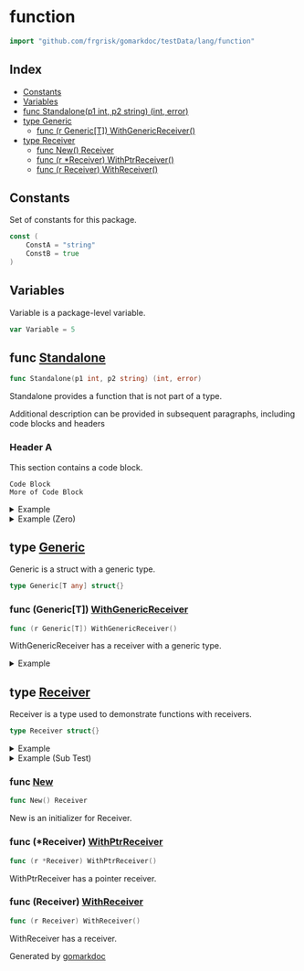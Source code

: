 <!-- Code generated by gomarkdoc. DO NOT EDIT -->

# function

```go
import "github.com/frgrisk/gomarkdoc/testData/lang/function"
```

## Index

- [Constants](<#constants>)
- [Variables](<#variables>)
- [func Standalone\(p1 int, p2 string\) \(int, error\)](<#Standalone>)
- [type Generic](<#Generic>)
  - [func \(r Generic\[T\]\) WithGenericReceiver\(\)](<#Generic[T].WithGenericReceiver>)
- [type Receiver](<#Receiver>)
  - [func New\(\) Receiver](<#New>)
  - [func \(r \*Receiver\) WithPtrReceiver\(\)](<#Receiver.WithPtrReceiver>)
  - [func \(r Receiver\) WithReceiver\(\)](<#Receiver.WithReceiver>)


## Constants

<a name="ConstA"></a>Set of constants for this package.

```go
const (
    ConstA = "string"
    ConstB = true
)
```

## Variables

<a name="Variable"></a>Variable is a package\-level variable.

```go
var Variable = 5
```

<a name="Standalone"></a>
## func [Standalone](<https://github.com/frgrisk/gomarkdoc?path=testData%2Flang%2Ffunction%2Ffunc.go&version=GBmaster&lineStyle=plain&line=14&lineEnd=14&lineStartColumn=1&lineEndColumn=48>)

```go
func Standalone(p1 int, p2 string) (int, error)
```

Standalone provides a function that is not part of a type.

Additional description can be provided in subsequent paragraphs, including code blocks and headers

### Header A

This section contains a code block.

```
Code Block
More of Code Block
```

<details><summary>Example</summary>
<p>



```go
package main

import (
	"fmt"

	"github.com/frgrisk/gomarkdoc/testData/lang/function"
)

func main() {
	// Comment
	res, _ := function.Standalone(2, "abc")
	fmt.Println(res)
}
```

#### Output

```
2
```

</p>
</details>

<details><summary>Example (Zero)</summary>
<p>



```go
package main

import (
	"fmt"

	"github.com/frgrisk/gomarkdoc/testData/lang/function"
)

func main() {
	res, _ := function.Standalone(0, "def")
	fmt.Println(res)
}
```

#### Output

```
0
```

</p>
</details>

<a name="Generic"></a>
## type [Generic](<https://github.com/frgrisk/gomarkdoc?path=testData%2Flang%2Ffunction%2Ffunc.go&version=GBmaster&lineStyle=plain&line=33&lineEnd=33&lineStartColumn=1&lineEndColumn=29>)

Generic is a struct with a generic type.

```go
type Generic[T any] struct{}
```

<a name="Generic[T].WithGenericReceiver"></a>
### func \(Generic\[T\]\) [WithGenericReceiver](<https://github.com/frgrisk/gomarkdoc?path=testData%2Flang%2Ffunction%2Ffunc.go&version=GBmaster&lineStyle=plain&line=36&lineEnd=36&lineStartColumn=1&lineEndColumn=42>)

```go
func (r Generic[T]) WithGenericReceiver()
```

WithGenericReceiver has a receiver with a generic type.

<details><summary>Example</summary>
<p>



```go
package main

import (
	"github.com/frgrisk/gomarkdoc/testData/lang/function"
)

func main() {
	r := function.Generic[int]{}
	r.WithGenericReceiver()
}
```

</p>
</details>

<a name="Receiver"></a>
## type [Receiver](<https://github.com/frgrisk/gomarkdoc?path=testData%2Flang%2Ffunction%2Ffunc.go&version=GBmaster&lineStyle=plain&line=19&lineEnd=19&lineStartColumn=1&lineEndColumn=23>)

Receiver is a type used to demonstrate functions with receivers.

```go
type Receiver struct{}
```

<details><summary>Example</summary>
<p>



```go
package main

import (
	"fmt"

	"github.com/frgrisk/gomarkdoc/testData/lang/function"
)

func main() {
	// Add some comments
	r := &function.Receiver{}
	// And some more
	fmt.Println(r)
}
```

</p>
</details>

<details><summary>Example (Sub Test)</summary>
<p>



```go
package main

import (
	"github.com/frgrisk/gomarkdoc/testData/lang/function"
)

func main() {
	var r function.Receiver
	r.WithReceiver()
}
```

</p>
</details>

<a name="New"></a>
### func [New](<https://github.com/frgrisk/gomarkdoc?path=testData%2Flang%2Ffunction%2Ffunc.go&version=GBmaster&lineStyle=plain&line=22&lineEnd=22&lineStartColumn=1&lineEndColumn=20>)

```go
func New() Receiver
```

New is an initializer for Receiver.

<a name="Receiver.WithPtrReceiver"></a>
### func \(\*Receiver\) [WithPtrReceiver](<https://github.com/frgrisk/gomarkdoc?path=testData%2Flang%2Ffunction%2Ffunc.go&version=GBmaster&lineStyle=plain&line=30&lineEnd=30&lineStartColumn=1&lineEndColumn=37>)

```go
func (r *Receiver) WithPtrReceiver()
```

WithPtrReceiver has a pointer receiver.

<a name="Receiver.WithReceiver"></a>
### func \(Receiver\) [WithReceiver](<https://github.com/frgrisk/gomarkdoc?path=testData%2Flang%2Ffunction%2Ffunc.go&version=GBmaster&lineStyle=plain&line=27&lineEnd=27&lineStartColumn=1&lineEndColumn=33>)

```go
func (r Receiver) WithReceiver()
```

WithReceiver has a receiver.

Generated by [gomarkdoc](<https://github.com/frgrisk/gomarkdoc>)
